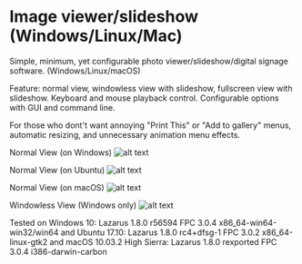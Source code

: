 # Image viewer/slideshow (Windows/Linux/Mac)
Simple, minimum, yet configurable photo viewer/slideshow/digital signage software. (Windows/Linux/macOS)

Feature: normal view, windowless view with slideshow, fullscreen view with slideshow. Keyboard and mouse playback control. 
Configurable options with GUI and command line.

For those who dont't want annoying "Print This" or "Add to gallery" menus, automatic resizing, and unnecessary animation menu effects. 


Normal View (on Windows)
![alt text](https://github.com/torumyax/Image-viewer/blob/master/files/bin/ImageViewerScreenshot1.png?raw=true)

Normal View (on Ubuntu)
![alt text](https://github.com/torumyax/Image-viewer/blob/master/files/bin/Screenshot%20from%202018-02-20%2021-19-26.jpg?raw=true)

Normal View (on macOS)
![alt text](https://github.com/torumyax/Image-viewer/blob/master/files/bin/Mac%202018-02-20%2018.34.57.png?raw=true)

Windowless View (Windows only)
![alt text](https://github.com/torumyax/Image-viewer/blob/master/files/bin/ImageViewerScreenshot3.png?raw=true)



Tested on 
Windows 10: Lazarus 1.8.0 r56594 FPC 3.0.4 x86_64-win64-win32/win64
and Ubuntu 17.10: Lazarus 1.8.0 rc4+dfsg-1 FPC 3.0.2 x86_64-linux-gtk2
and macOS 10.03.2 High Sierra: Lazarus 1.8.0 rexported FPC 3.0.4 i386-darwin-carbon
